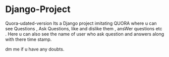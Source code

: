 # Django-Project
Quora-udated-version
Its a Django project imitating QUORA where u can see Questions , Ask Questions, like and dislike them , ansWer questions etc .
Here u can also see the name of user who ask question and answers along with there time stamp.

dm me if u have any doubts.
